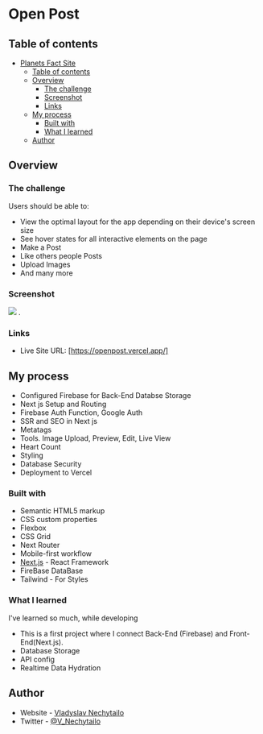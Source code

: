 # Open Post

## Table of contents

- [Planets Fact Site](#planets-fact-site)
  - [Table of contents](#table-of-contents)
  - [Overview](#overview)
    - [The challenge](#the-challenge)
    - [Screenshot](#screenshot)
    - [Links](#links)
  - [My process](#my-process)
    - [Built with](#built-with)
    - [What I learned](#what-i-learned)
  - [Author](#author)
    



## Overview

### The challenge

Users should be able to:

- View the optimal layout for the app depending on their device's screen size
- See hover states for all interactive elements on the page
- Make a Post
- Like others people Posts
- Upload Images
- And many more



### Screenshot

![](./public/Screenshot%20Planets.png)
.

### Links

- Live Site URL: [https://openpost.vercel.app/]

## My process

- Configured Firebase for Back-End Databse Storage
- Next js Setup and Routing
- Firebase Auth Function, Google Auth
- SSR and SEO in Next js
- Metatags
- Tools. Image Upload, Preview, Edit, Live View
- Heart Count
- Styling 
- Database Security
- Deployment to Vercel

### Built with

- Semantic HTML5 markup
- CSS custom properties
- Flexbox
- CSS Grid
- Next Router
- Mobile-first workflow
- [Next.js](https://nextjs.org/) - React Framework
- FireBase DataBase
- Tailwind - For Styles



### What I learned

I've learned so much, while developing
- This is a first project where I connect Back-End (Firebase) and Front-End(Next.js). 
- Database Storage
- API config
- Realtime Data Hydration


## Author

- Website - [Vladyslav Nechytailo](https://www.vladnechyt.com/)
- Twitter - [@V_Nechytailo](https://twitter.com/V_Nechytailo)

